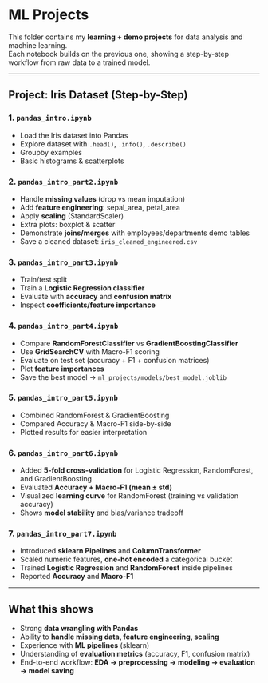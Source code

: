 # ML Projects

This folder contains my **learning + demo projects** for data analysis and machine learning.  
Each notebook builds on the previous one, showing a step-by-step workflow from raw data to a trained model.

---

## Project: Iris Dataset (Step-by-Step)

### 1. `pandas_intro.ipynb`
- Load the Iris dataset into Pandas
- Explore dataset with `.head()`, `.info()`, `.describe()`
- Groupby examples
- Basic histograms & scatterplots

### 2. `pandas_intro_part2.ipynb`
- Handle **missing values** (drop vs mean imputation)
- Add **feature engineering**: sepal_area, petal_area
- Apply **scaling** (StandardScaler)
- Extra plots: boxplot & scatter
- Demonstrate **joins/merges** with employees/departments demo tables
- Save a cleaned dataset: `iris_cleaned_engineered.csv`

### 3. `pandas_intro_part3.ipynb`
- Train/test split
- Train a **Logistic Regression classifier**
- Evaluate with **accuracy** and **confusion matrix**
- Inspect **coefficients/feature importance**

### 4. `pandas_intro_part4.ipynb`
- Compare **RandomForestClassifier** vs **GradientBoostingClassifier**
- Use **GridSearchCV** with Macro-F1 scoring
- Evaluate on test set (accuracy + F1 + confusion matrices)
- Plot **feature importances**
- Save the best model → `ml_projects/models/best_model.joblib`

### 5. `pandas_intro_part5.ipynb`
- Combined RandomForest & GradientBoosting
- Compared Accuracy & Macro-F1 side-by-side
- Plotted results for easier interpretation

### 6. `pandas_intro_part6.ipynb`
- Added **5-fold cross-validation** for Logistic Regression, RandomForest, and GradientBoosting
- Evaluated **Accuracy + Macro-F1 (mean ± std)**
- Visualized **learning curve** for RandomForest (training vs validation accuracy)
- Shows **model stability** and bias/variance tradeoff

### 7. `pandas_intro_part7.ipynb`
- Introduced **sklearn Pipelines** and **ColumnTransformer**
- Scaled numeric features, **one-hot encoded** a categorical bucket
- Trained **Logistic Regression** and **RandomForest** inside pipelines
- Reported **Accuracy** and **Macro-F1**
---

## What this shows
- Strong **data wrangling with Pandas**
- Ability to **handle missing data, feature engineering, scaling**
- Experience with **ML pipelines** (sklearn)
- Understanding of **evaluation metrics** (accuracy, F1, confusion matrix)
- End-to-end workflow: **EDA → preprocessing → modeling → evaluation → model saving**
